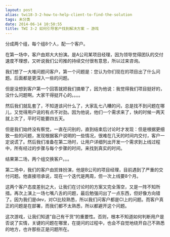 ```yaml
---
layout: post
alias: twi18-3-2-how-to-help-client-to-find-the-solution
tags: 未分类
date: 2014-06-14 10:50:55
title: TWI 3-2 如何引导客户找到解决方案 – 游戏
---
```


分成两个组，每个组8个人，配一个客户。

在第一场中，客户由郑大大扮演。是A公司某项目经理，因为领导觉得团队的交付速度不理想，又听说我们公司推的持续交付很有意思，所以过来咨询。

我们想了一大堆问题问客户，第一个问题是：您认为你们现在的项目出了什么问题。后面都是更深入一些的问题。

但是没想到客户第一个回答就把我们搞晕了，因为他说：我觉得我们项目挺好的，没什么问题啊。大家干得挺开心的。。。。

然后我们就乱套了，不知道该问什么了，大家乱七八糟的问，总是找不到问题在哪儿，又觉得用户说的有点不对劲。因为他说，他们一个需求来了，快的时候一两天就上次了，平时可能要四五天。

但是我们始终没有察觉，一直在问别的，直到结束后讨论时才发现：但是根据更细致一些的问题，发现根据客户说明的一些情况，很难在几天的时间内交付，客户一定说谎了。然后我们准备在第二场时，让用户详细列出开发一个需求到上线过程中，所有经过的步骤与每个步骤的时间，来找到真实的时间。

结果第二场，两个组交换客户。。。

第二场中，我们的客户由凯锋扮演，他是B公司的项目经理，目前遇到了严重的交付问题。他直接坦承说，现在一个迭代是两周，但一次上线要8个月。

这两个客户态度差别之大，让我们在讨论时的方案又完全落空，又是一阵不知所措。再次上演上一场七嘴八舌的问题，最后勉强问出了一点东西，但好像方向错了。因为我们是dev，对CI比较熟悉，所以我们问客户都是CI上的问题。而客户真正的问题是在部署，而我们都不太熟悉，所以都避开这个问题。

这次游戏，让我们知道”自己有干货“的重要性。否则，根本不知道如何判断用户是否说了实情，关键的问题在哪里，在提问的过程中，也会不自觉地绕开自己不熟悉的地方，也许那些正是问题所在。
